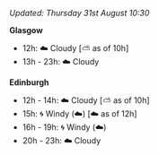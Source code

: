 *Updated: Thursday 31st August 10:30*

**Glasgow**

* 12h: :cloud: Cloudy [:partly_sunny: as of 10h]
* 13h - 23h: :cloud: Cloudy

**Edinburgh**

* 12h - 14h: :cloud: Cloudy [:partly_sunny: as of 10h]
* 15h: :cyclone: Windy (:cloud:) [:cloud: as of 12h]
* 16h - 19h: :cyclone: Windy (:cloud:)
* 20h - 23h: :cloud: Cloudy
